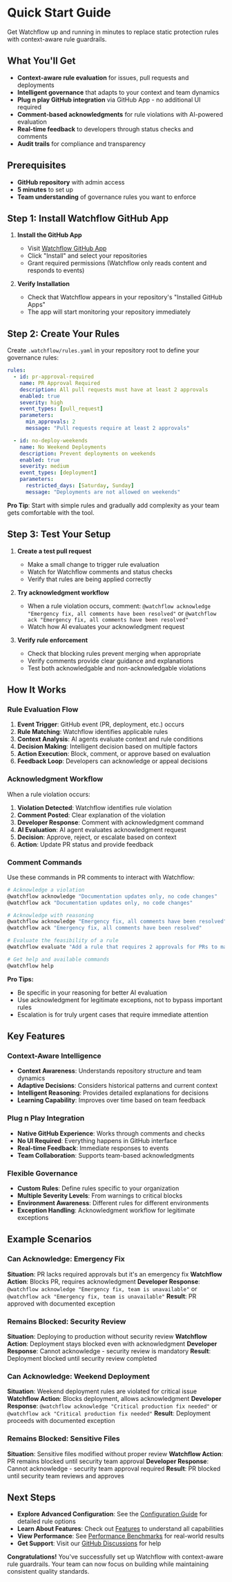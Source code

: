 # Quick Start Guide

Get Watchflow up and running in minutes to replace static protection rules with context-aware rule guardrails.

## What You'll Get

- **Context-aware rule evaluation** for issues, pull requests and deployments
- **Intelligent governance** that adapts to your context and team dynamics
- **Plug n play GitHub integration** via GitHub App - no additional UI required
- **Comment-based acknowledgments** for rule violations with AI-powered evaluation
- **Real-time feedback** to developers through status checks and comments
- **Audit trails** for compliance and transparency

## Prerequisites

- **GitHub repository** with admin access
- **5 minutes** to set up
- **Team understanding** of governance rules you want to enforce

## Step 1: Install Watchflow GitHub App

1. **Install the GitHub App**
   - Visit [Watchflow GitHub App](https://github.com/apps/watchflow)
   - Click "Install" and select your repositories
   - Grant required permissions (Watchflow only reads content and responds to events)

2. **Verify Installation**
   - Check that Watchflow appears in your repository's "Installed GitHub Apps"
   - The app will start monitoring your repository immediately

## Step 2: Create Your Rules

Create `.watchflow/rules.yaml` in your repository root to define your governance rules:

```yaml
rules:
  - id: pr-approval-required
    name: PR Approval Required
    description: All pull requests must have at least 2 approvals
    enabled: true
    severity: high
    event_types: [pull_request]
    parameters:
      min_approvals: 2
      message: "Pull requests require at least 2 approvals"

  - id: no-deploy-weekends
    name: No Weekend Deployments
    description: Prevent deployments on weekends
    enabled: true
    severity: medium
    event_types: [deployment]
    parameters:
      restricted_days: [Saturday, Sunday]
      message: "Deployments are not allowed on weekends"
```

**Pro Tip**: Start with simple rules and gradually add complexity as your team gets comfortable with the tool.

## Step 3: Test Your Setup

1. **Create a test pull request**
   - Make a small change to trigger rule evaluation
   - Watch for Watchflow comments and status checks
   - Verify that rules are being applied correctly

2. **Try acknowledgment workflow**
   - When a rule violation occurs, comment: `@watchflow acknowledge "Emergency fix, all comments have been resolved"` or `@watchflow ack "Emergency fix, all comments have been resolved"`
   - Watch how AI evaluates your acknowledgment request

3. **Verify rule enforcement**
   - Check that blocking rules prevent merging when appropriate
   - Verify comments provide clear guidance and explanations
   - Test both acknowledgable and non-acknowledgable violations

## How It Works

### Rule Evaluation Flow

1. **Event Trigger**: GitHub event (PR, deployment, etc.) occurs
2. **Rule Matching**: Watchflow identifies applicable rules
3. **Context Analysis**: AI agents evaluate context and rule conditions
4. **Decision Making**: Intelligent decision based on multiple factors
5. **Action Execution**: Block, comment, or approve based on evaluation
6. **Feedback Loop**: Developers can acknowledge or appeal decisions

### Acknowledgment Workflow

When a rule violation occurs:

1. **Violation Detected**: Watchflow identifies rule violation
2. **Comment Posted**: Clear explanation of the violation
3. **Developer Response**: Comment with acknowledgment command
4. **AI Evaluation**: AI agent evaluates acknowledgment request
5. **Decision**: Approve, reject, or escalate based on context
6. **Action**: Update PR status and provide feedback

### Comment Commands

Use these commands in PR comments to interact with Watchflow:

```bash
# Acknowledge a violation
@watchflow acknowledge "Documentation updates only, no code changes"
@watchflow ack "Documentation updates only, no code changes"

# Acknowledge with reasoning
@watchflow acknowledge "Emergency fix, all comments have been resolved"
@watchflow ack "Emergency fix, all comments have been resolved"

# Evaluate the feasibility of a rule
@watchflow evaluate "Add a rule that requires 2 approvals for PRs to main"

# Get help and available commands
@watchflow help
```

**Pro Tips:**
- Be specific in your reasoning for better AI evaluation
- Use acknowledgment for legitimate exceptions, not to bypass important rules
- Escalation is for truly urgent cases that require immediate attention

## Key Features

### Context-Aware Intelligence

- **Context Awareness**: Understands repository structure and team dynamics
- **Adaptive Decisions**: Considers historical patterns and current context
- **Intelligent Reasoning**: Provides detailed explanations for decisions
- **Learning Capability**: Improves over time based on team feedback

### Plug n Play Integration

- **Native GitHub Experience**: Works through comments and checks
- **No UI Required**: Everything happens in GitHub interface
- **Real-time Feedback**: Immediate responses to events
- **Team Collaboration**: Supports team-based acknowledgments

### Flexible Governance

- **Custom Rules**: Define rules specific to your organization
- **Multiple Severity Levels**: From warnings to critical blocks
- **Environment Awareness**: Different rules for different environments
- **Exception Handling**: Acknowledgment workflow for legitimate exceptions

## Example Scenarios

### Can Acknowledge: Emergency Fix

**Situation**: PR lacks required approvals but it's an emergency fix
**Watchflow Action**: Blocks PR, requires acknowledgment
**Developer Response**: `@watchflow acknowledge "Emergency fix, team is unavailable"` or `@watchflow ack "Emergency fix, team is unavailable"`
**Result**: PR approved with documented exception

### Remains Blocked: Security Review

**Situation**: Deploying to production without security review
**Watchflow Action**: Deployment stays blocked even with acknowledgment
**Developer Response**: Cannot acknowledge - security review is mandatory
**Result**: Deployment blocked until security review completed

### Can Acknowledge: Weekend Deployment

**Situation**: Weekend deployment rules are violated for critical issue
**Watchflow Action**: Blocks deployment, allows acknowledgment
**Developer Response**: `@watchflow acknowledge "Critical production fix needed"` or `@watchflow ack "Critical production fix needed"`
**Result**: Deployment proceeds with documented exception

### Remains Blocked: Sensitive Files

**Situation**: Sensitive files modified without proper review
**Watchflow Action**: PR remains blocked until security team approval
**Developer Response**: Cannot acknowledge - security team approval required
**Result**: PR blocked until security team reviews and approves

## Next Steps

- **Explore Advanced Configuration**: See the [Configuration Guide](configuration.md) for detailed rule options
- **Learn About Features**: Check out [Features](../features.md) to understand all capabilities
- **View Performance**: See [Performance Benchmarks](../benchmarks.md) for real-world results
- **Get Support**: Visit our [GitHub Discussions](https://github.com/warestack/watchflow/discussions) for help

**Congratulations!** You've successfully set up Watchflow with context-aware rule guardrails. Your team can now focus on building while maintaining consistent quality standards.
